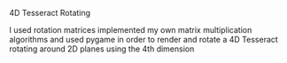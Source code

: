 4D Tesseract Rotating

I used rotation matrices implemented my own matrix multiplication algorithms and used pygame in order to render and rotate a 4D Tesseract rotating around 2D planes using the 4th dimension
